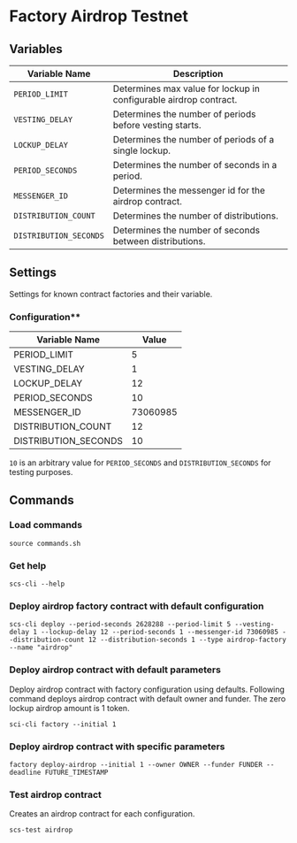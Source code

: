 # Factory Airdrop Testnet

## Variables

| Variable Name          | Description                                                       |
| ---------------------- | ----------------------------------------------------------------- |
| `PERIOD_LIMIT`         | Determines max value for lockup in configurable airdrop contract. |
| `VESTING_DELAY`        | Determines the number of periods before vesting starts.           |
| `LOCKUP_DELAY`         | Determines the number of periods of a single lockup.              |
| `PERIOD_SECONDS`       | Determines the number of seconds in a period.                     |
| `MESSENGER_ID`         | Determines the messenger id for the airdrop contract.             |
| `DISTRIBUTION_COUNT`   | Determines the number of distributions.                           |
| `DISTRIBUTION_SECONDS` | Determines the number of seconds between distributions.           |

## Settings

Settings for known contract factories and their variable.

### Configuration**

| Variable Name        | Value    |
| -------------------- | -------- |
| PERIOD_LIMIT         | 5        |
| VESTING_DELAY        | 1        |
| LOCKUP_DELAY         | 12       |
| PERIOD_SECONDS       | 10       |
| MESSENGER_ID         | 73060985 |
| DISTRIBUTION_COUNT   | 12       |
| DISTRIBUTION_SECONDS | 10       |

`10` is an arbitrary value for `PERIOD_SECONDS` and `DISTRIBUTION_SECONDS` for testing purposes.

## Commands

### Load commands

```
source commands.sh
```

### Get help

```
scs-cli --help
```

### Deploy airdrop factory contract with default configuration

```
scs-cli deploy --period-seconds 2628288 --period-limit 5 --vesting-delay 1 --lockup-delay 12 --period-seconds 1 --messenger-id 73060985 --distribution-count 12 --distribution-seconds 1 --type airdrop-factory --name "airdrop" 
```

### Deploy airdrop contract with default parameters

Deploy airdrop contract with factory configuration using defaults. Following command deploys airdrop contract with default owner and funder. The zero lockup airdrop amount is 1 token.

```
sci-cli factory --initial 1
```

### Deploy airdrop contract with specific parameters

```
factory deploy-airdrop --initial 1 --owner OWNER --funder FUNDER --deadline FUTURE_TIMESTAMP
```


### Test airdrop contract

Creates an airdrop contract for each configuration.

```
scs-test airdrop
```